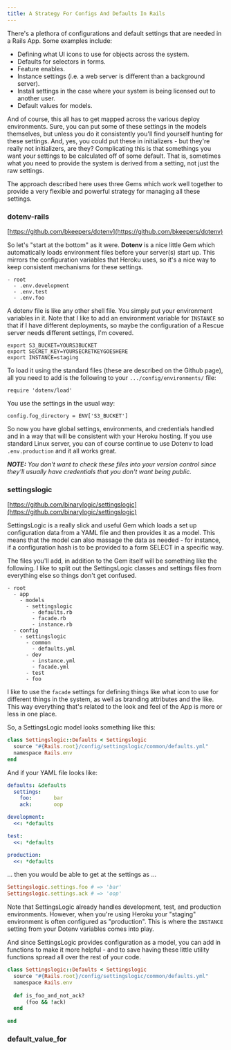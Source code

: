 ```yaml
---
title: A Strategy For Configs And Defaults In Rails
---
```


There's a plethora of configurations and default settings that are needed in a Rails App. Some examples include:

- Defining what UI icons to use for objects across the system.
- Defaults for selectors in forms.
- Feature enables.
- Instance settings (i.e. a web server is different than a background server).
- Install settings in the case where your system is being licensed out to another user.
- Default values for models.

And of course, this all has to get mapped across the various deploy environments. Sure, you can put some of these settings in the models themselves, but unless you do it consistently you'll find yourself hunting for these settings. And, yes, you could put these in initializers - but they're really not initializers, are they? Complicating this is that somethings you want your settings to be calculated off of some default. That is, sometimes what you need to provide the system is derived from a setting, not just the raw settings.

The approach described here uses three Gems which work well together to provide a very flexible and powerful strategy for managing all these settings.

### dotenv-rails

[https://github.com/bkeepers/dotenv](https://github.com/bkeepers/dotenv)

So let's "start at the bottom" as it were. **Dotenv** is a nice little Gem which automatically loads environment files before your server(s) start up. This mirrors the configuration variables that Heroku uses, so it's a nice way to keep consistent mechanisms for these settings.

```
- root
  - .env.development
  - .env.test
  - .env.foo
```

A dotenv file is like any other shell file. You simply put your environment variables in it. Note that I like to add an environment variable for `INSTANCE` so that if I have different deployments, so maybe the configuration of a Rescue server needs different settings, I'm covered.

```
export S3_BUCKET=YOURS3BUCKET
export SECRET_KEY=YOURSECRETKEYGOESHERE
export INSTANCE=staging
```

To load it using the standard files (these are described on the Github page), all you need to add is the following to your `.../config/environments/` file:

```
require 'dotenv/load'
```

You use the settings in the usual way:

```
config.fog_directory = ENV['S3_BUCKET']
```

So now you have global settings, environments, and credentials handled and in a way that will be consistent with your Heroku hosting. If you use standard Linux server, you can of course continue to use Dotenv to load `.env.production` and it all works great.

_**NOTE:** You don't want to check these files into your version control since they'll usually have credentials that you don't want being public._

### settingslogic

[https://github.com/binarylogic/settingslogic](https://github.com/binarylogic/settingslogic)

SettingsLogic is a really slick and useful Gem which loads a set up configuration data from a YAML file and then provides it as a model. This means that the model can also massage the data as needed - for instance, if a configuration hash is to be provided  to a form SELECT in a specific way.

The files you'll add, in addition to the Gem itself will be something like the following. I like to split out the SettingsLogic classes and settings files from everything else so things don't get confused.

```
- root
  - app
    - models
      - settingslogic
        - defaults.rb
        - facade.rb
        - instance.rb
  - config
    - settingslogic
      - common
        - defaults.yml
      - dev
        - instance.yml
        - facade.yml
      - test
      - foo
```

I like to use the `facade` settings for defining things like what icon to use for different things in the system, as well as branding attributes and the like. This way everything that's related to the look and feel of the App is more or less in one place. 

So, a SettingsLogic model looks something like this:

```ruby
class Settingslogic::Defaults < Settingslogic
  source "#{Rails.root}/config/settingslogic/common/defaults.yml"
  namespace Rails.env
end
```

And if your YAML file looks like:

```yaml
defaults: &defaults
  settings:
    foo:       bar
    ack:       oop

development:
  <<: *defaults

test:
  <<: *defaults

production:
  <<: *defaults
```

... then you would be able to get at the settings as ...

```ruby
Settingslogic.settings.foo # => 'bar'
Settingslogic.settings.ack # => 'oop'
```

Note that SettingsLogic already handles development, test, and production environments. However, when you're using Heroku your "staging" environment is often configured as "production". This is where the `INSTANCE` setting from your Dotenv variables comes into play.

And since SettingsLogic provides configuration as a model, you can add in functions to make it more helpful - and to save having these little utility functions spread all over the rest of your code.

```ruby
class Settingslogic::Defaults < Settingslogic
  source "#{Rails.root}/config/settingslogic/common/defaults.yml"
  namespace Rails.env
  
  def is_foo_and_not_ack?
	  (foo && !ack)
  end
  
end
```


### default_value_for
